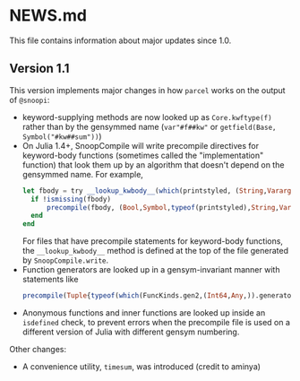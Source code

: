 # NEWS.md

This file contains information about major updates since 1.0.

## Version 1.1

This version implements major changes in how `parcel` works on the output of `@snoopi`:

- keyword-supplying methods are now looked up as `Core.kwftype(f)` rather than by
  the gensymmed name (`var"#f##kw"` or `getfield(Base, Symbol("#kw##sum"))`)
- On Julia 1.4+, SnoopCompile will write precompile directives for keyword-body functions
  (sometimes called the "implementation" function) that look them up by an algorithm that
  doesn't depend on the gensymmed name. For example,
  ```julia
  let fbody = try __lookup_kwbody__(which(printstyled, (String,Vararg{String,N} where N,))) catch missing end
    if !ismissing(fbody)
        precompile(fbody, (Bool,Symbol,typeof(printstyled),String,Vararg{String,N} where N,))
    end
  end
  ```
  For files that have precompile statements for keyword-body functions, the `__lookup_kwbody__`
  method is defined at the top of the file generated by `SnoopCompile.write`.
- Function generators are looked up in a gensym-invariant manner with statements like
  ```julia
  precompile(Tuple{typeof(which(FuncKinds.gen2,(Int64,Any,)).generator.gen),Any,Any,Any})
  ```
- Anonymous functions and inner functions are looked up inside an `isdefined` check, to
  prevent errors when the precompile file is used on a different version of Julia with
  different gensym numbering.

Other changes:
- A convenience utility, `timesum`, was introduced (credit to aminya)
